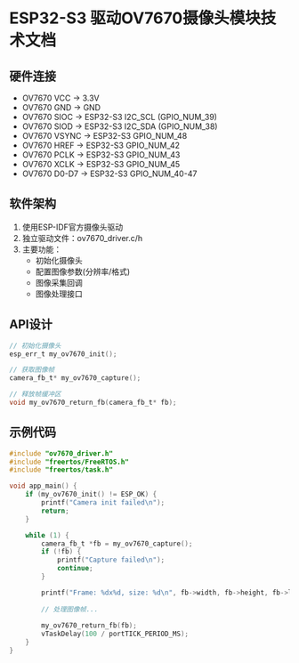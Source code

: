 # ESP32-S3 驱动OV7670摄像头模块技术文档

## 硬件连接
- OV7670 VCC → 3.3V
- OV7670 GND → GND
- OV7670 SIOC → ESP32-S3 I2C_SCL (GPIO_NUM_39)
- OV7670 SIOD → ESP32-S3 I2C_SDA (GPIO_NUM_38)
- OV7670 VSYNC → ESP32-S3 GPIO_NUM_48
- OV7670 HREF → ESP32-S3 GPIO_NUM_42
- OV7670 PCLK → ESP32-S3 GPIO_NUM_43
- OV7670 XCLK → ESP32-S3 GPIO_NUM_45
- OV7670 D0-D7 → ESP32-S3 GPIO_NUM_40-47

## 软件架构
1. 使用ESP-IDF官方摄像头驱动
2. 独立驱动文件：ov7670_driver.c/h
3. 主要功能：
   - 初始化摄像头
   - 配置图像参数(分辨率/格式)
   - 图像采集回调
   - 图像处理接口

## API设计
```c
// 初始化摄像头
esp_err_t my_ov7670_init();

// 获取图像帧
camera_fb_t* my_ov7670_capture();

// 释放帧缓冲区
void my_ov7670_return_fb(camera_fb_t* fb);
```

## 示例代码
```c
#include "ov7670_driver.h"
#include "freertos/FreeRTOS.h"
#include "freertos/task.h"

void app_main() {
    if (my_ov7670_init() != ESP_OK) {
        printf("Camera init failed\n");
        return;
    }

    while (1) {
        camera_fb_t *fb = my_ov7670_capture();
        if (!fb) {
            printf("Capture failed\n");
            continue;
        }

        printf("Frame: %dx%d, size: %d\n", fb->width, fb->height, fb->len);
        
        // 处理图像帧...
        
        my_ov7670_return_fb(fb);
        vTaskDelay(100 / portTICK_PERIOD_MS);
    }
}